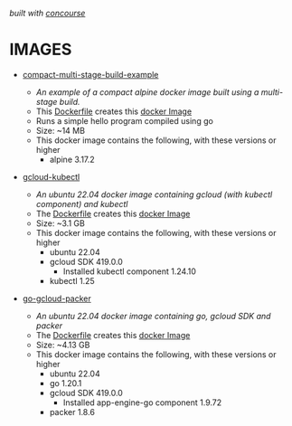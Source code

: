   _built with
  [concourse](https://github.com/JeffDeCola/my-docker-image-builds/blob/master/ci-README.md)_

# IMAGES

* [compact-multi-stage-build-example](https://github.com/JeffDeCola/my-docker-image-builds/blob/master/images/compact-multi-stage-build-example)
  * _An example of a compact alpine docker image built using a multi-stage build._
  * This
  [Dockerfile](https://github.com/JeffDeCola/my-docker-image-builds/blob/master/images/compact-multi-stage-build-example/Dockerfile)
  creates this
  [docker Image](https://hub.docker.com/r/jeffdecola/compact-multi-stage-build-example)
  * Runs a simple hello program compiled using go
  * Size: ~14 MB
  * This docker image contains the following, with these versions or higher
    * alpine 3.17.2

* [gcloud-kubectl](https://github.com/JeffDeCola/my-docker-image-builds/blob/master/images/gcloud-kubectl)
  * _An ubuntu 22.04 docker image containing gcloud (with kubectl component)
  and kubectl_
  * The
    [Dockerfile](https://github.com/JeffDeCola/my-docker-image-builds/blob/master/images/gcloud-kubectl/Dockerfile)
    creates this
    [docker Image](https://hub.docker.com/r/jeffdecola/gcloud-kubectl)
  * Size: ~3.1 GB
  * This docker image contains the following, with these versions or higher
    * ubuntu 22.04
    * gcloud SDK 419.0.0
      * Installed kubectl component 1.24.10
    * kubectl 1.25

* [go-gcloud-packer](https://github.com/JeffDeCola/my-docker-image-builds/blob/master/images/go-gcloud-packer)
  * _An ubuntu 22.04 docker image containing go, gcloud SDK and packer_
  * The
    [Dockerfile](https://github.com/JeffDeCola/my-docker-image-builds/blob/master/images/go-gcloud-packer/Dockerfile)
    creates this
    [docker Image](https://hub.docker.com/r/jeffdecola/go-gcloud-packer)
  * Size: ~4.13 GB
  * This docker image contains the following, with these versions or higher
    * ubuntu 22.04
    * go 1.20.1
    * gcloud SDK 419.0.0
      * Installed app-engine-go component 1.9.72
    * packer 1.8.6
